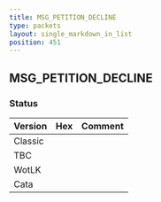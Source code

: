 ```yaml
---
title: MSG_PETITION_DECLINE
type: packets
layout: single_markdown_in_list
position: 451
---
```


## MSG_PETITION_DECLINE

### Status

Version | Hex | Comment
---------- | ---------- | ---------- 
Classic |  |  
TBC |  |  
WotLK |  |  
Cata |  |  
